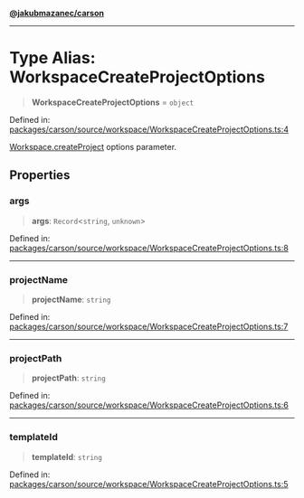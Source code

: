 [**@jakubmazanec/carson**](../README.md)

---

# Type Alias: WorkspaceCreateProjectOptions

> **WorkspaceCreateProjectOptions** = `object`

Defined in:
[packages/carson/source/workspace/WorkspaceCreateProjectOptions.ts:4](https://github.com/jakubmazanec/tools/blob/a9ba87d349a220bbed24d161794f90a6ba6009e5/packages/carson/source/workspace/WorkspaceCreateProjectOptions.ts#L4)

[Workspace.createProject](../classes/Workspace.md#createproject) options parameter.

## Properties

### args

> **args**: `Record`\<`string`, `unknown`\>

Defined in:
[packages/carson/source/workspace/WorkspaceCreateProjectOptions.ts:8](https://github.com/jakubmazanec/tools/blob/a9ba87d349a220bbed24d161794f90a6ba6009e5/packages/carson/source/workspace/WorkspaceCreateProjectOptions.ts#L8)

---

### projectName

> **projectName**: `string`

Defined in:
[packages/carson/source/workspace/WorkspaceCreateProjectOptions.ts:7](https://github.com/jakubmazanec/tools/blob/a9ba87d349a220bbed24d161794f90a6ba6009e5/packages/carson/source/workspace/WorkspaceCreateProjectOptions.ts#L7)

---

### projectPath

> **projectPath**: `string`

Defined in:
[packages/carson/source/workspace/WorkspaceCreateProjectOptions.ts:6](https://github.com/jakubmazanec/tools/blob/a9ba87d349a220bbed24d161794f90a6ba6009e5/packages/carson/source/workspace/WorkspaceCreateProjectOptions.ts#L6)

---

### templateId

> **templateId**: `string`

Defined in:
[packages/carson/source/workspace/WorkspaceCreateProjectOptions.ts:5](https://github.com/jakubmazanec/tools/blob/a9ba87d349a220bbed24d161794f90a6ba6009e5/packages/carson/source/workspace/WorkspaceCreateProjectOptions.ts#L5)
